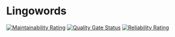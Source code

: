 # Lingowords
[![Maintainability Rating](https://sonarcloud.io/api/project_badges/measure?project=ArmanKol_Lingowords&metric=sqale_rating)](https://sonarcloud.io/dashboard?id=ArmanKol_Lingowords)
[![Quality Gate Status](https://sonarcloud.io/api/project_badges/measure?project=ArmanKol_Lingowords&metric=alert_status)](https://sonarcloud.io/dashboard?id=ArmanKol_Lingowords)
[![Reliability Rating](https://sonarcloud.io/api/project_badges/measure?project=ArmanKol_Lingowords&metric=reliability_rating)](https://sonarcloud.io/dashboard?id=ArmanKol_Lingowords)
